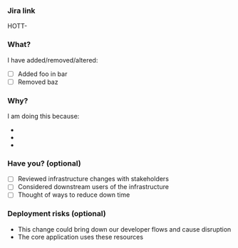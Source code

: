 ### Jira link

HOTT-<TODO>

### What?

I have added/removed/altered:

- [ ] Added foo in bar
- [ ] Removed baz

### Why?

I am doing this because:

-
-
-

### Have you? (optional)

- [ ] Reviewed infrastructure changes with stakeholders
- [ ] Considered downstream users of the infrastructure
- [ ] Thought of ways to reduce down time

### Deployment risks (optional)

- This change could bring down our developer flows and cause disruption
- The core application uses these resources
